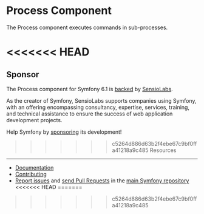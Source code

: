 Process Component
=================

The Process component executes commands in sub-processes.

<<<<<<< HEAD
=======
Sponsor
-------

The Process component for Symfony 6.1 is [backed][1] by [SensioLabs][2].

As the creator of Symfony, SensioLabs supports companies using Symfony, with an
offering encompassing consultancy, expertise, services, training, and technical
assistance to ensure the success of web application development projects.

Help Symfony by [sponsoring][3] its development!

>>>>>>> c5264d886d63b2f4ebe67c9bf0ffa41218a9c485
Resources
---------

 * [Documentation](https://symfony.com/doc/current/components/process.html)
 * [Contributing](https://symfony.com/doc/current/contributing/index.html)
 * [Report issues](https://github.com/symfony/symfony/issues) and
   [send Pull Requests](https://github.com/symfony/symfony/pulls)
   in the [main Symfony repository](https://github.com/symfony/symfony)
<<<<<<< HEAD
=======

[1]: https://symfony.com/backers
[2]: https://sensiolabs.com
[3]: https://symfony.com/sponsor
>>>>>>> c5264d886d63b2f4ebe67c9bf0ffa41218a9c485
